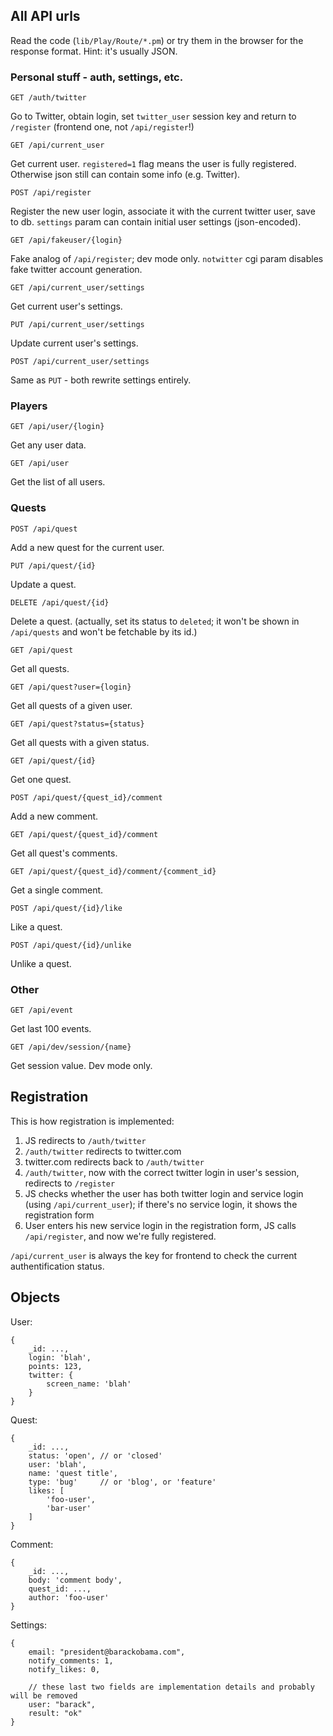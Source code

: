 ## All API urls

Read the code (`lib/Play/Route/*.pm`) or try them in the browser for the response format.
Hint: it's usually JSON.

### Personal stuff - auth, settings, etc.

`GET /auth/twitter`

Go to Twitter, obtain login, set `twitter_user` session key and return to `/register` (frontend one, not `/api/register`!)

`GET /api/current_user`

Get current user.
`registered=1` flag means the user is fully registered. Otherwise json still can contain some info (e.g. Twitter).

`POST /api/register`

Register the new user login, associate it with the current twitter user, save to db.
`settings` param can contain initial user settings (json-encoded).

`GET /api/fakeuser/{login}`

Fake analog of `/api/register`; dev mode only.
`notwitter` cgi param disables fake twitter account generation.

`GET /api/current_user/settings`

Get current user's settings.

`PUT /api/current_user/settings`

Update current user's settings.

`POST /api/current_user/settings`

Same as `PUT` - both rewrite settings entirely.

### Players

`GET /api/user/{login}`

Get any user data.

`GET /api/user`

Get the list of all users.

### Quests

`POST /api/quest`

Add a new quest for the current user.

`PUT /api/quest/{id}`

Update a quest.

`DELETE /api/quest/{id}`

Delete a quest.
(actually, set its status to `deleted`; it won't be shown in `/api/quests` and won't be fetchable by its id.)

`GET /api/quest`

Get all quests.

`GET /api/quest?user={login}`

Get all quests of a given user.

`GET /api/quest?status={status}`

Get all quests with a given status.

`GET /api/quest/{id}`

Get one quest.

`POST /api/quest/{quest_id}/comment`

Add a new comment.

`GET /api/quest/{quest_id}/comment`

Get all quest's comments.

`GET /api/quest/{quest_id}/comment/{comment_id}`

Get a single comment.

`POST /api/quest/{id}/like`

Like a quest.

`POST /api/quest/{id}/unlike`

Unlike a quest.

### Other

`GET /api/event`

Get last 100 events.

`GET /api/dev/session/{name}`

Get session value. Dev mode only.

## Registration

This is how registration is implemented:

1. JS redirects to `/auth/twitter`
2. `/auth/twitter` redirects to twitter.com
3. twitter.com redirects back to `/auth/twitter`
4. `/auth/twitter`, now with the correct twitter login in user's session, redirects to `/register`
5. JS checks whether the user has both twitter login and service login (using `/api/current_user`); if there's no service login, it shows the registration form
6. User enters his new service login in the registration form, JS calls `/api/register`, and now we're fully registered.

`/api/current_user` is always the key for frontend to check the current authentification status.

## Objects

User:

    {
        _id: ...,
        login: 'blah',
        points: 123,
        twitter: {
            screen_name: 'blah'
        }
    }

Quest:

    {
        _id: ...,
        status: 'open', // or 'closed'
        user: 'blah',
        name: 'quest title',
        type: 'bug'     // or 'blog', or 'feature'
        likes: [
            'foo-user',
            'bar-user'
        ]
    }

Comment:

    {
        _id: ...,
        body: 'comment body',
        quest_id: ...,
        author: 'foo-user'
    }

Settings:

    {
        email: "president@barackobama.com",
        notify_comments: 1,
        notify_likes: 0,

        // these last two fields are implementation details and probably will be removed
        user: "barack",
        result: "ok"
    }
